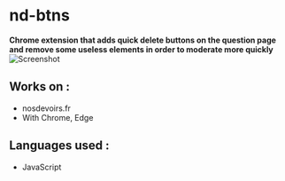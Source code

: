 # nd-btns
**Chrome extension that adds quick delete buttons on the question page and remove some useless elements in order to moderate more quickly**
![Screenshot](https://raw.githubusercontent.com/theodrf/nd-btns/main/icons/screenshot.png)

## Works on :
+ nosdevoirs.fr
+ With Chrome, Edge

## Languages used :
+ JavaScript